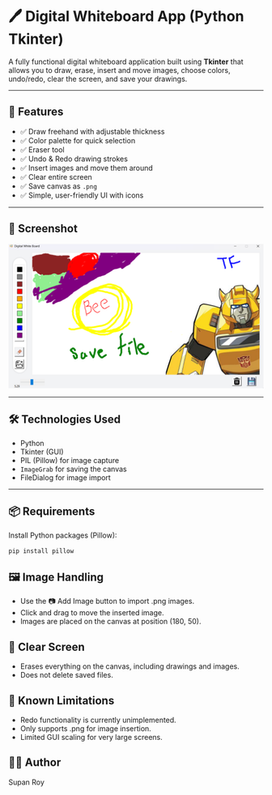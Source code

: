 # 🖊️ Digital Whiteboard App (Python Tkinter)

A fully functional digital whiteboard application built using **Tkinter** that allows you to draw, erase, insert and move images, choose colors, undo/redo, clear the screen, and save your drawings.

---

## 🎯 Features

- ✅ Draw freehand with adjustable thickness
- ✅ Color palette for quick selection
- ✅ Eraser tool
- ✅ Undo & Redo drawing strokes
- ✅ Insert images and move them around
- ✅ Clear entire screen
- ✅ Save canvas as `.png` 
- ✅ Simple, user-friendly UI with icons

---

## 📸 Screenshot

![Screenshot](Preview.png)

---

## 🛠️ Technologies Used

- Python
- Tkinter (GUI)
- PIL (Pillow) for image capture
- `ImageGrab` for saving the canvas
- FileDialog for image import

---

## 📦 Requirements

Install Python packages (Pillow):

```bash
pip install pillow
```
## 🖼️ Image Handling
- Use the 📷 Add Image button to import .png images.
- Click and drag to move the inserted image.
- Images are placed on the canvas at position (180, 50).

## 🧼 Clear Screen
- Erases everything on the canvas, including drawings and images.
- Does not delete saved files.

## 📌 Known Limitations
- Redo functionality is currently unimplemented.
- Only supports .png for image insertion.
- Limited GUI scaling for very large screens.

## 👨‍💻 Author
Supan Roy
